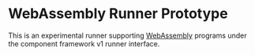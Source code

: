 # WebAssembly Runner Prototype

This is an experimental runner supporting [WebAssembly] programs under the
component framework v1 runner interface.

[WebAssembly]: https://webassembly.org/
